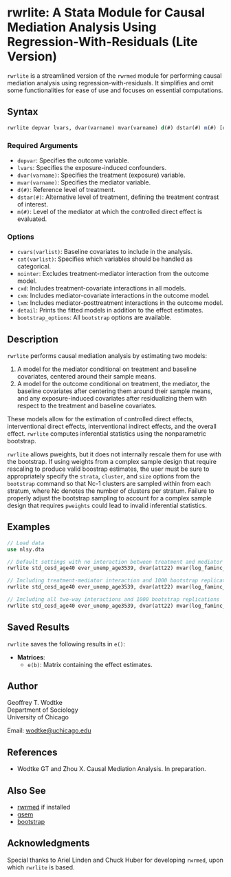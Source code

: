# rwrlite: A Stata Module for Causal Mediation Analysis Using Regression-With-Residuals (Lite Version)

`rwrlite` is a streamlined version of the `rwrmed` module for performing causal mediation analysis using regression-with-residuals. It simplifies and omit some functionalities for ease of use and focuses on essential computations.

## Syntax

```stata
rwrlite depvar lvars, dvar(varname) mvar(varname) d(#) dstar(#) m(#) [options]
```

### Required Arguments

- `depvar`: Specifies the outcome variable.
- `lvars`: Specifies the exposure-induced confounders.
- `dvar(varname)`: Specifies the treatment (exposure) variable.
- `mvar(varname)`: Specifies the mediator variable.
- `d(#)`: Reference level of treatment.
- `dstar(#)`: Alternative level of treatment, defining the treatment contrast of interest.
- `m(#)`: Level of the mediator at which the controlled direct effect is evaluated.

### Options

- `cvars(varlist)`: Baseline covariates to include in the analysis.
- `cat(varlist)`: Specifies which variables should be handled as categorical.
- `nointer`: Excludes treatment-mediator interaction from the outcome model.
- `cxd`: Includes treatment-covariate interactions in all models.
- `cxm`: Includes mediator-covariate interactions in the outcome model.
- `lxm`: Includes mediator-posttreatment interactions in the outcome model.
- `detail`: Prints the fitted models in addition to the effect estimates.
- `bootstrap_options`: All `bootstrap` options are available.

## Description

`rwrlite` performs causal mediation analysis by estimating two models:
1. A model for the mediator conditional on treatment and baseline covariates, centered around their sample means.
2. A model for the outcome conditional on treatment, the mediator, the baseline covariates after centering them around their sample means, and any exposure-induced covariates after residualizing them with respect to the treatment and baseline covariates.

These models allow for the estimation of controlled direct effects, interventional direct effects, interventional indirect effects, and the overall effect. `rwrlite` computes inferential statistics using the nonparametric bootstrap.

`rwrlite` allows pweights, but it does not internally rescale them for use with the bootstrap. If using weights from a complex sample design that require rescaling to produce valid boostrap estimates, the user must be sure to appropriately specify the `strata`, `cluster`, and `size` options from the `bootstrap` command so that Nc-1 clusters are sampled within from each stratum, where Nc denotes the number of clusters per stratum. Failure to properly adjust the bootstrap sampling to account for a complex sample design that requires `pweights` could lead to invalid inferential statistics.

## Examples

```stata
// Load data
use nlsy.dta

// Default settings with no interaction between treatment and mediator
rwrlite std_cesd_age40 ever_unemp_age3539, dvar(att22) mvar(log_faminc_adj_age3539) cvars(female black hispan paredu parprof parinc_prank famsize afqt3) d(1) dstar(0) nointer

// Including treatment-mediator interaction and 1000 bootstrap replications
rwrlite std_cesd_age40 ever_unemp_age3539, dvar(att22) mvar(log_faminc_adj_age3539) cvars(female black hispan paredu parprof parinc_prank famsize afqt3) d(1) dstar(0) reps(1000)

// Including all two-way interactions and 1000 bootstrap replications
rwrlite std_cesd_age40 ever_unemp_age3539, dvar(att22) mvar(log_faminc_adj_age3539) cvars(female black hispan paredu parprof parinc_prank famsize afqt3) d(1) dstar(0) cxd cxm lxm reps(1000)
```

## Saved Results

`rwrlite` saves the following results in `e()`:

- **Matrices**:
  - `e(b)`: Matrix containing the effect estimates.

## Author

Geoffrey T. Wodtke  
Department of Sociology  
University of Chicago

Email: [wodtke@uchicago.edu](mailto:wodtke@uchicago.edu)

## References

- Wodtke GT and Zhou X. Causal Mediation Analysis. In preparation.

## Also See

- [rwrmed](#) if installed
- [gsem](#)
- [bootstrap](#)

## Acknowledgments

Special thanks to Ariel Linden and Chuck Huber for developing `rwrmed`, upon which `rwrlite` is based.

